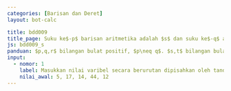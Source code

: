 ```yaml
---
categories: [Barisan dan Deret]
layout: bot-calc

title: bdd009
title_page: Suku ke$-p$ barisan aritmetika adalah $s$ dan suku ke$-q$ adalah $t$. Tentukan jumlah $r$ suku pertama barisan tersebut
js: bdd009_s
panduan: $p,q,r$ bilangan bulat positif, $p\neq q$. $s,t$ bilangan bulat. Beda yang dihasilkan haruslah bilangan bulat, yakni $t-s$ adalah kelipatan $q-p$
input:
  - nomor: 1
    label: Masukkan nilai varibel secara berurutan dipisahkan oleh tanda koma
    nilai_awal: 5, 17, 14, 44, 12
---
```

